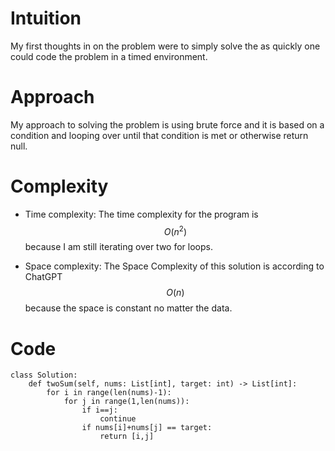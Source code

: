 # Intuition
My first thoughts in on the problem were to simply solve the as quickly one could code the problem in a timed environment.

# Approach
My approach to solving the problem is using brute force and it is based on a condition and looping over until that condition is met or otherwise return null.

# Complexity
- Time complexity:
The time complexity for the program is $$O(n^2)$$
because I am still iterating over two for loops.

- Space complexity:
The Space Complexity of this solution is according to ChatGPT $$O(n)$$
because the space is constant no matter the data.

# Code
```
class Solution:
    def twoSum(self, nums: List[int], target: int) -> List[int]:
        for i in range(len(nums)-1):
            for j in range(1,len(nums)):
                if i==j:
                    continue
                if nums[i]+nums[j] == target:
                    return [i,j]
        
```